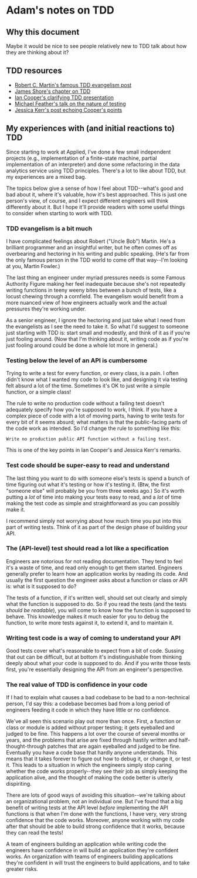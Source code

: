 # Adam's notes on TDD

## Why this document

Maybe it would be nice to see people relatively new to TDD talk about how they
are thinking about it?

## TDD resources

- [Robert C. Martin's famous TDD evangelism
post](http://butunclebob.com/ArticleS.UncleBob.TheThreeRulesOfTdd)
- [James Shore's chapter on
TDD](https://www.jamesshore.com/Agile-Book/test_driven_development.html)
- [Ian Cooper's clarifying TDD presentation](https://dave.cheney.net/2018/10/15/internets-of-interest-7-ian-cooper-on-test-driven-development)
- [Michael Feather's talk on the nature of
testing](https://www.youtube.com/watch?v=gmasnR_Cml0)
- [Jessica Kerr's post echoing Cooper's points](https://blog.jessitron.com/2014/09/04/tdd-is-dead-long-live-tdd/)

## My experiences with (and initial reactions to) TDD

Since starting to work at Applied, I've done a few small independent projects 
(e.g., implementation of a finite-state machine, partial implementation of an
interpreter) and done some refactoring in the data analytics service using TDD
principles. There's a lot to like about TDD, but my experiences are a mixed bag.

The topics below give a sense of how I feel about TDD--what's good and bad about
it, where it's valuable, how it's best approached. This is just one person's view,
of course, and I expect different engineers will think differently about it. But
I hope it'll provide readers with some useful things to consider when starting
to work with TDD.

### TDD evangelism is a bit much

I have complicated feelings about Robert ("Uncle Bob") Martin. He's a brilliant
programmer and an insightful writer, but he often comes off as overbearing and
hectoring in his writing and public speaking. (He's far from the only famous
person in the TDD world to come off that way--I'm looking at you, Martin
Fowler.)

The last thing an engineer under myriad pressures needs is some Famous Authority
Figure making her feel inadequate because she's not repeatedly writing functions
in teeny weeny bites between a bunch of tests, like a locust chewing through a
cornfield. The evangelism would benefit from a more nuanced view of how
engineers actually work and the actual pressures they're working under.

As a senior engineer, I ignore the hectoring and just take what I need from the
evangelists as I see the need to take it. So what I'd suggest to someone just
starting with TDD is: start small and modestly, and think of it as if you're
just fooling around. (Now that I'm thinking about it, writing code as if you're
just fooling around could be done a whole lot more in general.)

### Testing below the level of an API is cumbersome

Trying to write a test for every function, or every class, is a pain. I often
didn't know what I wanted my code to look like, and designing it via testing
felt absurd a lot of the time. Sometimes it's OK to just write a simple
function, or a simple class!

The rule to write no production code without a failing test doesn't adequately
specify how you're supposed to work, I think. If you have a complex piece of
code with a lot of moving parts, having to write tests for every bit of it seems
absurd; what matters is that the public-facing parts of the code work as
intended. So I'd change the rule to something like this:
```
Write no production public API function without a failing test.
```
This is one of the key points in Ian Cooper's and Jessica Kerr's remarks.

### Test code should be super-easy to read and understand

The last thing you want to do with someone else's tests is spend a bunch of time
figuring out what it's testing or how it's testing it. (Btw, the first "someone
else" will probably be you from three weeks ago.) So it's worth putting a _lot_
of time into making your tests easy to read, and a _lot_ of time making the test
code as simple and straightforward as you can possibly make it.

I recommend simply not worrying about how much time you put into this part of
writing tests. Think of it as part of the design phase of building your API.

### The (API-level) test should read a lot like a specification

Engineers are notorious for not reading documentation. They tend to feel it's a
waste of time, and read only enough to get them started. Engineers generally
prefer to learn how an application works by reading its code. And usually the
first question the engineer asks about a function or class or API is: what is it
supposed to do?

The tests of a function, if it's written well, should set out clearly and simply
what the function is supposed to do. So if you read the tests (and the tests
_should be readable_), you will come to know how the function is supposed to
behave. This knowledge makes it much easier for you to debug the function, to
write more tests against it, to extend it, and to maintain it.

### Writing test code is a way of coming to understand your API

Good tests cover what's reasonable to expect from a bit of code. Sussing that
out can be difficult, but at bottom it's indistinguishable from thinking deeply
about what your code is supposed to do. And if you write those tests first,
you're essentially designing the API from an engineer's perspective.

### The real value of TDD is confidence in your code

If I had to explain what causes a bad codebase to be bad to a non-technical
person, I'd say this: a codebase becomes bad from a long period of engineers
feeding it code in which they have little or no confidence.

We've all seen this scenario play out more than once. First, a function or class
or module is added without proper testing; it gets eyeballed and judged to be
fine. This happens a lot over the course of several months or years, and the
problems that arise are fixed through hastily written and half-thought-through
patches that are again eyeballed and judged to be fine.  Eventually you have a
code base that hardly anyone understands. This means that it takes forever to
figure out how to debug it, or change it, or test it. This leads to a situation
in which the engineers simply stop caring whether the code works properly--they
see their job as simply keeping the application alive, and the thought of making
the code better is utterly dispiriting.

There are lots of good ways of avoiding this situation--we're talking about an
organizational problem, not an individual one. But I've found that a big benefit
of writing tests at the API level _before_ implementing the API functions is
that when I'm done with the functions, I have very, very strong confidence that
the code works. Moreover, anyone working with my code after that should be able
to build strong confidence that it works, because they can read the tests!

A team of engineers building an application while writing code the engineers
have confidence in will build an application they're confident works. An
organization with teams of engineers building applications they're confident in
will trust the engineers to build applications, and to take greater risks.
